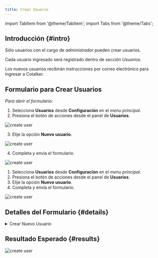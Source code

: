 ```yaml
---
title: Crear Usuario
---
```


import TabItem from '@theme/TabItem';
import Tabs from '@theme/Tabs';

## Introducción {#intro}
Sólo usuarios con el cargo de _administrador_ pueden crear usuarios.

Cada usuario ingresado será registrado dentro de sección _Usuarios_.

Los nuevos usuarios recibirán instrucciones por correo electrónico para ingresar a Cotalker.

## Formulario para Crear Usuarios
_Para abrir el formulario:_

<Tabs>
<TabItem value="desktop" label="Escritorio" default>

1. Selecciona **Usuarios** desde **Configuración** en el _menu principal_.
2. Presiona el botón de acciones desde el panel de **Usuarios**.

<div className="img_sizing">

![create user](/img/productos_es/product_forms_users_create_01.png)

</div>

3. Elije la opción **Nuevo usuario**.

<div className="img_sizing">

![create user](/img/productos_es/product_forms_users_create_02.png)

</div>

4. Completa y envía el formulario.

<div className="img_sizing">

![create user](/img/productos_es/product_forms_users_create_03.png)

</div>

</TabItem>
<TabItem value="mobile" label="Versión Móvil" default>

1. Selecciona **Usuarios** desde **Configuración** en el _menu principal_.
2. Presiona el botón de acciones desde el panel de **Usuarios**.
3. Elije la opción **Nuevo usuario**.
4. Completa y envía el formulario.

<div className="img_sizing">

![create user](/img/productos_es/product_forms_users_create_01m.png)

</div>

</TabItem>
</Tabs>


## Detalles del Formulario {#details}

<details>
<summary>Crear Nuevo Usuario</summary>
<div>

<div className="img_sizing">

![create user](/img/productos_es/product_forms_users_create_04.png)

</div>

</div>
</details>


## Resultado Esperado {#results}

<div className="img_sizing">

![create user](/img/productos_es/product_forms_users_create_05.png)

</div>
